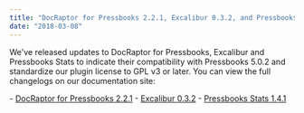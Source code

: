 ```yaml
---
title: "DocRaptor for Pressbooks 2.2.1, Excalibur 0.3.2, and Pressbooks Stats 1.4.1"
date: "2018-03-08"
---
```


We've released updates to DocRaptor for Pressbooks, Excalibur and Pressbooks Stats to indicate their compatibility with Pressbooks 5.0.2 and standardize our plugin license to GPL v3 or later. You can view the full changelogs on our documentation site:

\- [DocRaptor for Pressbooks 2.2.1](https://docs.pressbooks.org/changelog/pressbooks-docraptor/#2-2-1) - [Excalibur 0.3.2](https://docs.pressbooks.org/changelog/excalibur/#0-3-2) - [Pressbooks Stats 1.4.1](https://docs.pressbooks.org/changelog/pressbooks-stats/#1-4-1)
